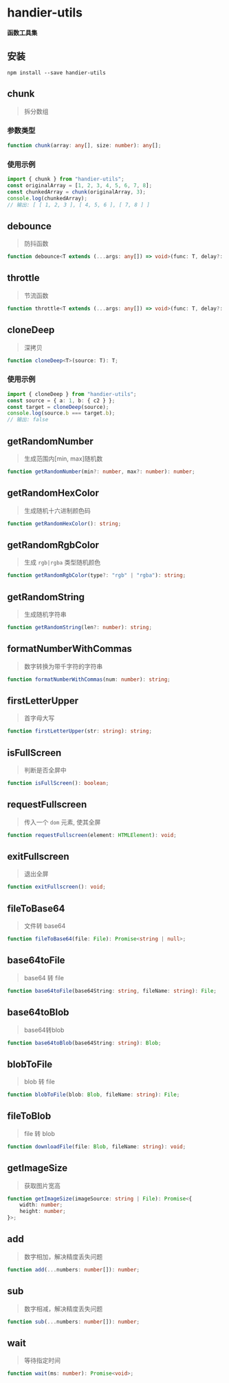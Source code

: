 # handier-utils
**函数工具集**

## 安装
```
npm install --save handier-utils
```

## chunk
> 拆分数组
### 参数类型
```ts
function chunk(array: any[], size: number): any[];
```
### 使用示例
```ts
import { chunk } from "handier-utils";
const originalArray = [1, 2, 3, 4, 5, 6, 7, 8];
const chunkedArray = chunk(originalArray, 3);
console.log(chunkedArray);
// 输出: [ [ 1, 2, 3 ], [ 4, 5, 6 ], [ 7, 8 ] ]
```

## debounce
> 防抖函数
```ts
function debounce<T extends (...args: any[]) => void>(func: T, delay?: number): (this: ThisParameterType<T>, ...args: Parameters<T>) => void;
```
## throttle
> 节流函数
```ts
function throttle<T extends (...args: any[]) => void>(func: T, delay?: number): (this: ThisParameterType<T>, ...args: Parameters<T>) => void;
```

## cloneDeep
> 深拷贝
```ts
function cloneDeep<T>(source: T): T;
```
### 使用示例
```ts
import { cloneDeep } from "handier-utils";
const source = { a: 1, b: { c2 } };
const target = cloneDeep(source);
console.log(source.b === target.b);
// 输出: false
```

## getRandomNumber
> 生成范围内[min, max]随机数
```ts
function getRandomNumber(min?: number, max?: number): number;
```

## getRandomHexColor
> 生成随机十六进制颜色码
```ts
function getRandomHexColor(): string;
```

## getRandomRgbColor
> 生成 `rgb|rgba` 类型随机颜色
```ts
function getRandomRgbColor(type?: "rgb" | "rgba"): string;
```

## getRandomString
> 生成随机字符串
```ts
function getRandomString(len?: number): string;
```

## formatNumberWithCommas
> 数字转换为带千字符的字符串
```ts
function formatNumberWithCommas(num: number): string;
```

## firstLetterUpper
> 首字母大写
```ts
function firstLetterUpper(str: string): string;
```

## isFullScreen
> 判断是否全屏中
```ts
function isFullScreen(): boolean;
```

## requestFullscreen
> 传入一个 `dom` 元素, 使其全屏
```ts
function requestFullscreen(element: HTMLElement): void;
```

## exitFullscreen
> 退出全屏
```ts
function exitFullscreen(): void;
```

## fileToBase64
> 文件转 base64
```ts
function fileToBase64(file: File): Promise<string | null>;
```

## base64toFile
> base64 转 file
```ts
function base64toFile(base64String: string, fileName: string): File;
```

## base64toBlob
> base64转blob
```ts
function base64toBlob(base64String: string): Blob;
```

## blobToFile
> blob 转 file
```ts
function blobToFile(blob: Blob, fileName: string): File;
```

## fileToBlob
> file 转 blob
```ts
function downloadFile(file: Blob, fileName: string): void;
```

## getImageSize
> 获取图片宽高
```ts
function getImageSize(imageSource: string | File): Promise<{
    width: number;
    height: number;
}>;
```

## add
> 数字相加，解决精度丢失问题
```ts
function add(...numbers: number[]): number;
```

## sub
> 数字相减，解决精度丢失问题
```ts
function sub(...numbers: number[]): number;
```

## wait
> 等待指定时间
```ts
function wait(ms: number): Promise<void>;
```